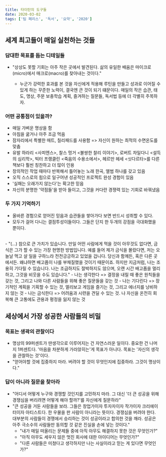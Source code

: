 ```yaml
---
title: 타이탄의 도구들
date: 2020-03-02
tags: ['팀 페리스', '독서', '요약', '2020']
---
```


## 세계 최고들이 매일 실천하는 것들

### 담대한 목표를 돕는 디테일들

- "상상도 못할 기회는 아주 작은 곳에서 발견된다. 삶의 유일한 배움은 마이크로(micro)에서 매크로(macro)를 찾아내는 것이다."

  - 누군가 강력한 효과를 본 것을 자신에게 적용해 루틴을 만들고 성과로 이어질 수 있게 하는 꾸준한 노력이, 결국엔 큰 것이 되기 떄문이다. 매일의 작은 습관, 태도, 명상, 주문 보충학습 계획, 즐겨하는 질문들, 독서법 등에 더 각별히 주목하자.

### 어떤 공통점이 있을까?

- 매일 가벼운 명상을 함
- 아침을 굶거나 아주 조금 먹음
- 잠자리에서 특별한 매트, 칠리패드를 사용함 => 자신이 원하는 최적의 수면온도를 맞춤
- 유발 하라리 <사피엔스>, 찰스 멍거 <불쌍한 찰리 이야기>, 로버트 차일다니 <설득의 심리학>, 빅터 프랭클린 <죽음의 수용소에서>, 헤르만 헤세 <싯다르타>를 다른 책보다 훨씬 칭찬하고 더 많이 인용
- 창의적인 작업 때마다 반복해서 틀어놓는 노래 한곡, 앨범 하나를 갖고 있음
- 오직 스스로의 힘으로 일구어낸 성공적인 프로젝트 완성 경험이 있음
- '실패는 오래가지 않는다'는 확고한 믿음
- 자신의 분명한 '약점들'을 받아 들이고, 그것을 커다란 경쟁력 있는 기회로 바꿔냈음

### 두 가지 기억하기

- 올바른 경험으로 얻어진 믿음과 습관들을 쌓아가다 보면 반드시 성취할 수 있다.
- 모두가 걸어 다니는 결점투성이들이다. 그들은 단지 한 두개의 강점을 극대화했을 뿐이다.

<br>
- "(...) 참으로 큰 가치가 있습니다. 만일 어떤 사람에게 먹을 것이 아무것도 없다면, 금식은 그가 할 수 있는 가장 현명한 방법입니다. 예를 들어 제가 금식을 몰랐다면, 저는 오늘날 먹고 살 일을 구하느라 전전긍긍하고 있었을 겁니다. 당신과 함께든, 혹은 다른 곳에서든. 왜냐하면 배고픔이 나를 부채질했을 것이기 때문이죠. 하지만 지금처럼, 나는 조용히 기다릴 수 있습니다. 나는 조급하지도 절박하지도 않으며, 오랜 시간 배고픔을 멀리하고, 그것을 비웃을 수도 있습니다."
  - 나는 생각한다 => 결정을 내릴 때 좋은 원칙들을 갖는 것, 그리고 나와 다른 사람들을 위해 좋은 질문들을 갖는 것
  - 나는 기다린다 => 장기적인 계획을 기획할 수 있는 것, 멀리보고 게임을 즐기는 것, 그리고 에너지를 낭비하지 않는 것
  - 나는 금식한다 => 어려움과 시련을 견딜 수 있는 것. 나 자신을 온전히 회복해 큰 고통에도 관용과 평정을 잃지 않는 것

## 세상에서 가장 성공한 사람들의 비밀

### 목표는 생곽의 관찰이다

- 명상의 99퍼센트가 딴생각으로 이루어지는 건 자연스러운 일이다. 중요한 건 나머지 1퍼센트다. '마음을 차분하게 가라앉히는'게 목표가 아니다. 목표는 '자신의 생각을 관찰하는 것'이다.
- "얻어야할 것에 집중하지 마라. 버려야 할 것이 무엇인지에 집중하라. 그것이 명상이다."

### 답이 아니라 질문을 찾아라

- "어디서 어떻게 누구와 경쟁할 것인지를 고민하지 마라. 그 대신 '더 큰 성공을 위해 경쟁심을 버리려면 어떻게 해야 할까?'를 자신에게 질문하라"
- "큰 성공을 거둔 사람들을 보라. 그들은 창업가이자 투자자이자 작가이자 크리에이터이자 아티스트다. 한 우물을 판 사람이 아니라는 뜻이다. 경쟁심을 버려야 한다. 대부분의 사람들이 경쟁에서 승리하는 것이 성공이라고 합의한 것을 깨라. 성공은 아주 극소수의 사람들만 동의할 것 같은 진실을 손에 넣는 것이다."
  - "내가 매일 떠올리는 문제들 중에 아직 아무도 해결하지 못한 것은 무엇인가?"
  - "아직 아무도 세우지 않은 멋진 회사에 대한 아이디어는 무엇인가?"
  - "다른 사람들은 미쳤다고 생각하지만 나는 사실이라고 믿는 게 있다면 무엇인가?"

